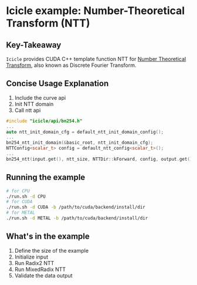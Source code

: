 # Icicle example: Number-Theoretical Transform (NTT)

## Key-Takeaway

`Icicle` provides CUDA C++ template function NTT for [Number Theoretical Transform](https://github.com/ingonyama-zk/ingopedia/blob/master/src/fft.md), also known as Discrete Fourier Transform.

## Concise Usage Explanation

1. Include the curve api
2. Init NTT domain
3. Call ntt api

```c++
#include "icicle/api/bn254.h"
...
auto ntt_init_domain_cfg = default_ntt_init_domain_config();
...
bn254_ntt_init_domain(&basic_root, ntt_init_domain_cfg);
NTTConfig<scalar_t> config = default_ntt_config<scalar_t>();
...
bn254_ntt(input.get(), ntt_size, NTTDir::kForward, config, output.get())
```


## Running the example

```sh
# for CPU
./run.sh -d CPU
# for CUDA
./run.sh -d CUDA -b /path/to/cuda/backend/install/dir
# for METAL
./run.sh -d METAL -b /path/to/cuda/backend/install/dir
```

## What's in the example

1. Define the size of the example
2. Initialize input
3. Run Radix2 NTT
4. Run MixedRadix NTT
5. Validate the data output

